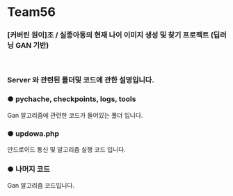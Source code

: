 # Team56
<h3> [커버린 원이]조  / 실종아동의 현재 나이 이미지 생성 및 찾기 프로젝트 (딥러닝 GAN 기반) </h3>
<BR>
  <h3>Server 와 관련된 폴더및 코드에 관한 설명입니다.</h3>


### ● __pychache__, checkpoints, logs, tools
Gan 알고리즘에 관련한 코드가 들어있는 폴더 입니다.  


### ● updowa.php
안드로이드 통신 및 알고리즘 실행 코드 입니다.

### ● 나머지 코드
Gan 알고리즘 코드입니다.

